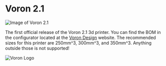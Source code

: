 # Voron 2.1

![Image of Voron 2.1](http://vorondesign.com/images/voron2.1.jpg)

The first official release of the Voron 2.1 3d printer.  You can find the BOM in the configurator located at the [Voron Design]( http://vorondesign.com/voron2.1) website.  The recommended sizes for this printer are 250mm^3, 300mm^3, and 350mm^3.  Anything outside those is not supported!

![Voron Logo](http://vorondesign.com/images/voron_design_logo.png)
